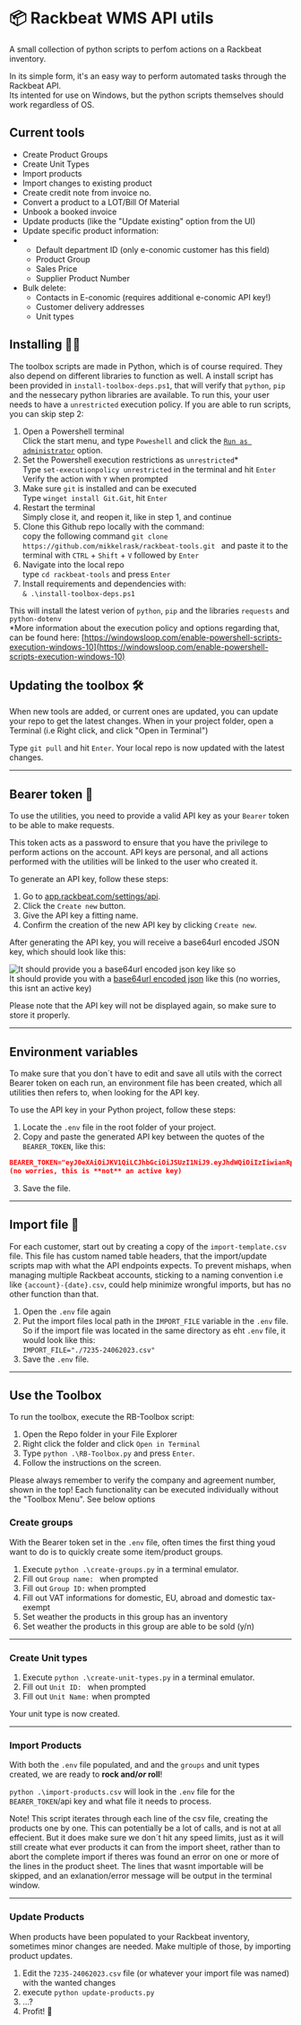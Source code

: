 # 📦 Rackbeat WMS API utils

A small collection of python scripts to perfom actions on a Rackbeat inventory.

In its simple form, it's an easy way to perform automated tasks through the Rackbeat API.  
Its intented for use on Windows, but the python scripts themselves should work regardless of OS.

## Current tools

- Create Product Groups
- Create Unit Types
- Import products
- Import changes to existing product
- Create credit note from invoice no.
- Convert a product to a LOT/Bill Of Material
- Unbook a booked invoice
- Update products (like the "Update existing" option from the UI)
- Update specific product information:
- - Default department ID (only e-conomic customer has this field)
  - Product Group
  - Sales Price
  - Supplier Product Number
- Bulk delete:
  - Contacts in E-conomic (requires additional e-conomic API key!)
  - Customer delivery addresses
  - Unit types 

## Installing 🏴‍☠️

The toolbox scripts are made in Python, which is of course required.
They also depend on different libraries to function as well. A install script has been provided in `install-toolbox-deps.ps1`, that will verify that `python`, `pip` and the nessecary python libraries are available. To run this, your user needs to have a `unrestricted` execution policy. If you are able to run scripts, you can skip step 2:

1. Open a Powershell terminal  
   Click the start menu, and type `Poweshell` and click the [`Run as administrator`](./img/adminstrator.png) option.
1. Set the Powershell execution restrictions as `unrestricted`*     
   Type `set-executionpolicy unrestricted` in the terminal and hit `Enter`
   Verify the action with `Y` when prompted
1. Make sure `git` is installed and can be executed     
   Type `winget install Git.Git`, hit `Enter`
1. Restart the terminal    
   Simply close it, and reopen it, like in step 1, and continue
1. Clone this Github repo locally with the command:  
   copy the following command `git clone https://github.com/mikkelrask/rackbeat-tools.git ` and paste it to the terminal with `CTRL` + `Shift` + `V` followed by `Enter`
1. Navigate into the local repo    
   type `cd rackbeat-tools` and press `Enter`   
1. Install requirements and dependencies with:  
   `& .\install-toolbox-deps.ps1`

This will install the latest verion of `python`, `pip` and the libraries `requests` and `python-dotenv`   
*More information about the execution policy and options regarding that, can be found here: [https://windowsloop.com/enable-powershell-scripts-execution-windows-10](https://windowsloop.com/enable-powershell-scripts-execution-windows-10)

## Updating the toolbox 🛠️

When new tools are added, or current ones are updated, you can update your repo to get the latest changes. When in your project folder, open a Terminal (i.e Right click, and click "Open in Terminal")

Type `git pull` and hit `Enter`.
Your local repo is now updated with the latest changes.

---

## Bearer token 🧸

To use the utilities, you need to provide a valid API key as your `Bearer` token to be able to make requests.

This token acts as a password to ensure that you have the privilege to perform actions on the account.
API keys are personal, and all actions performed with the utilities will be linked to the user who created it.

To generate an API key, follow these steps:

1. Go to [app.rackbeat.com/settings/api](https://app.rackbeat.com/settings/api).
2. Click the `Create new` button.
3. Give the API key a fitting name.
4. Confirm the creation of the new API key by clicking `Create new`.

After generating the API key, you will receive a base64url encoded JSON key, which should look like this:

![It should provide you a [base64url encoded json](https://www.rfc-editor.org/rfc/rfc7519#3.0) key like so](image.png)  
It should provide you with a [base64url encoded json](https://www.rfc-editor.org/rfc/rfc7519#3.0) like this (no worries, this isnt an active key)

Please note that the API key will not be displayed again, so make sure to store it properly.

---

## Environment variables

To make sure that you don´t have to edit and save all utils with the correct Bearer token on each run, an environment file has been created, which all utilities then refers to, when looking for the API key.

To use the API key in your Python project, follow these steps:

1. Locate the `.env` file in the root folder of your project.
2. Copy and paste the generated API key between the quotes of the `BEARER_TOKEN`, like this:

```json
BEARER_TOKEN="eyJ0eXAiOiJKV1QiLCJhbGciOiJSUzI1NiJ9.eyJhdWQiOiIzIiwianRpIjoiYzRhODIwNWRiNTJlMGU3NGVkODRhNjk0MjY4YWE4MDQ5MDQzNzY2MTFlNWQ5YmU3ZDVlMTY2NGQ2ZDgzMGQ2ODNiNzc5ZDA3MTgxZWE0NjIiLCJpYXQiOjE2ODc1OTc3MjAuMjc3MDMzLCJuYmYiOjE2ODc1OTc3MjAuMjc3MDM3LCJleHAiOjIwMDMyMTY5MjAuMjY1Mzk2LCJzdWIiOiIxNTM1NSIsInNjb3BlcyI6W119.DY_cZP-bpRZTGVOEAZwehmuSWsZVozSfW8QPeMZyVveeTvzB6TML9TkNRut_fYjiJ5uQvsN7MQcv7XjSiRnCT89Latx70Cq1qGqf6BtEVWwvMlO90nWwL7LBfCOwHADQMyRMsBEOpMKXfPiTSbY6CAYAEhn26BCfsi24Qh_1xSb-wMhqxaHkk2_9S9nh8KXlxpbDVCrpGMS04aUVcVudzVztSbjoIjNlsCPO8H8TD4VfqcV9zbKQy3IAe-1eUPTdilQaty2vbK-vl0qsSLvIT32SiY-fAtTu8Ya7_x5xZKG5Hpfw1ol1PBjHfrD2NH1xqLacCyGmynna7HAAFV5xNoNKhoP-tHvh1ZW0PnJP5iXHr9O0FYEidIqm0YSwqP7V43O1m1hkRnnvfEFxwZMwya8W81f1JbmDJSOUv2iKnbKAR4lUvmggpAB7S4OvRUWD5_V8uScyVynDO07CJKfwEhKttfKpAbAzQeHBCtYqa5HdpGpy4vRqfvm4rGeA2VNAEtz1uV4KT-Dw9dIwYMb20sGw2Vm-vNvx3-qNlJq2WJlTaCd5gnajN3TS8ZjATMrTdylbLXmj9cuJFf0N8nBL8C_IfkYGXgwWez_XrF6Wq43NFgeY69N1cFrX7K-b--9ZKUoZU5He0y7FrTraXKXfdOviu2Z7hSXDPejtJXhrhZI"
(no worries, this is **not** an active key)
```

3. Save the file.

---

## Import file 📄

For each customer, start out by creating a copy of the `import-template.csv` file. This file has custom named table headers, that the import/update scripts map with what the API endpoints expects. To prevent mishaps, when managing multiple Rackbeat accounts, sticking to a naming convention i.e like `{account}-{date}.csv`, could help minimize wrongful imports, but has no other function than that.

1. Open the `.env` file again
2. Put the import files local path in the `IMPORT_FILE` variable in the `.env` file. So if the import file was located in the same directory as eht `.env` file, it would look like this:  
   `IMPORT_FILE="./7235-24062023.csv"`
3. Save the `.env` file.

---

## Use the Toolbox

To run the toolbox, execute the RB-Toolbox script:   
1. Open the Repo folder in your File Explorer
2. Right click the folder and click `Open in Terminal`
3. Type `python .\RB-Toolbox.py` and press `Enter`.
4. Follow the instructions on the screen.

Please always remember to verify the company and agreement number, shown in the top!
Each functionality can be executed individually without the "Toolbox Menu". See below options

### Create groups

With the Bearer token set in the `.env` file, often times the first thing youd want to do is to quickly create some item/product groups.

1. Execute `python .\create-groups.py` in a terminal emulator.
2. Fill out `Group name: ` when prompted
3. Fill out `Group ID:` when prompted
4. Fill out VAT informations for domestic, EU, abroad and domestic tax-exempt
5. Set weather the products in this group has an inventory
6. Set weather the products in this group are able to be sold (y/n)

---

### Create Unit types

1. Execute `python .\create-unit-types.py` in a terminal emulator.
2. Fill out `Unit ID: ` when prompted
3. Fill out `Unit Name:` when prompted

Your unit type is now created.

---

### Import Products

With both the `.env` file populated, and and the `groups` and unit types created, we are ready to **rock and/_or_ roll**!

`python .\import-products.csv` will look in the `.env` file for the `BEARER_TOKEN`/api key and what file it needs to process.

Note! This script iterates through each line of the csv file, creating the products one by one. This can potentially be a lot of calls, and is not at all effecient. But it does make sure we don´t hit any speed limits, just as it will still create what ever products it can from the import sheet, rather than to abort the complete import if theres was found an error on one or more of the lines in the product sheet. The lines that wasnt importable will be skipped, and an exlanation/error message will be output in the terminal window.

---

### Update Products

When products have been populated to your Rackbeat inventory, sometimes minor changes are needed. Make multiple of those, by importing product updates.

1. Edit the `7235-24062023.csv` file (or whatever your import file was named) with the wanted changes
2. execute `python update-products.py`
3. ...?
4. Profit! 🤑
